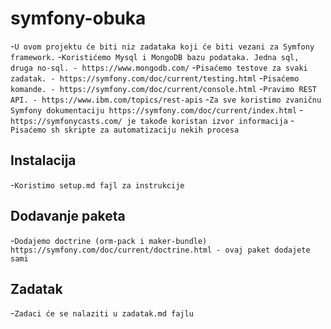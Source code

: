 # symfony-obuka

-`U ovom projektu će biti niz zadataka koji će biti vezani za Symfony framework.`
-`Koristićemo Mysql i MongoDB bazu podataka. Jedna sql, druga no-sql. - https://www.mongodb.com/`
-`Pisaćemo testove za svaki zadatak. - https://symfony.com/doc/current/testing.html`
-`Pisaćemo komande. - https://symfony.com/doc/current/console.html`
-`Pravimo REST API. - https://www.ibm.com/topics/rest-apis`
-`Za sve koristimo zvaničnu Symfony dokumentaciju https://symfony.com/doc/current/index.html`
-`https://symfonycasts.com/ je takođe koristan izvor informacija`
-`Pisaćemo sh skripte za automatizaciju nekih procesa`

## Instalacija
-`Koristimo setup.md fajl za instrukcije`

## Dodavanje paketa 
-`Dodajemo doctrine (orm-pack i maker-bundle) https://symfony.com/doc/current/doctrine.html - ovaj paket dodajete sami`

## Zadatak
-`Zadaci će se nalaziti u zadatak.md fajlu`